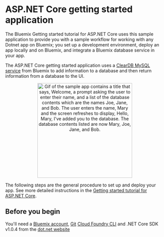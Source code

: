 # ASP.NET Core getting started application
The Bluemix Getting started tutorial for ASP.NET Core uses this sample application to provide you with a sample workflow for working with any Dotnet app on Bluemix; you set up a development environment, deploy an app locally and on Bluemix, and integrate a Bluemix database service in your app.

The ASP.NET Core getting started application uses a [ClearDB MySQL service](https://console.bluemix.net/catalog/services/cleardb-managed-mysql-database) from Bluemix to add information to a database and then return information from a database to the UI. 

<p align="center">
  <img src="https://raw.githubusercontent.com/IBM-Bluemix/get-started-java/master/docs/GettingStarted.gif" width="300" alt="Gif of the sample app contains a title that says, Welcome, a prompt asking the user to enter their name, and a list of the database contents which are the names Joe, Jane, and Bob. The user enters the name, Mary and the screen refreshes to display, Hello, Mary, I've added you to the database. The database contents listed are now Mary, Joe, Jane, and Bob.">
</p>

The following steps are the general procedure to set up and deploy your app. See more detailed instructions in the [Getting started tutorial for ASP.NET Core](https://console.stage1.bluemix.net/docs/runtimes/dotnet/getting-started.html#getting_started).


## Before you begin

You'll need a [Bluemix account](https://console.ng.bluemix.net/registration/), [Git](https://git-scm.com/downloads) [Cloud Foundry CLI](https://github.com/cloudfoundry/cli#downloads) and .NET Core SDK v1.0.4 from the [dot.net website](https://www.microsoft.com/net/download/core)
